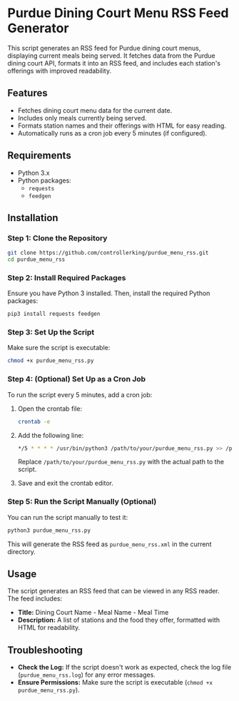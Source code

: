 # Purdue Dining Court Menu RSS Feed Generator

This script generates an RSS feed for Purdue dining court menus, displaying current meals being served. It fetches data from the Purdue dining court API, formats it into an RSS feed, and includes each station's offerings with improved readability.

## Features

- Fetches dining court menu data for the current date.
- Includes only meals currently being served.
- Formats station names and their offerings with HTML for easy reading.
- Automatically runs as a cron job every 5 minutes (if configured).

## Requirements

- Python 3.x
- Python packages:
  - `requests`
  - `feedgen`

## Installation

### Step 1: Clone the Repository

```bash
git clone https://github.com/controllerking/purdue_menu_rss.git
cd purdue_menu_rss
```

### Step 2: Install Required Packages

Ensure you have Python 3 installed. Then, install the required Python packages:

```bash
pip3 install requests feedgen
```

### Step 3: Set Up the Script

Make sure the script is executable:

```bash
chmod +x purdue_menu_rss.py
```

### Step 4: (Optional) Set Up as a Cron Job

To run the script every 5 minutes, add a cron job:

1. Open the crontab file:

   ```bash
   crontab -e
   ```

2. Add the following line:

   ```bash
   */5 * * * * /usr/bin/python3 /path/to/your/purdue_menu_rss.py >> /path/to/your/purdue_menu_rss.log 2>&1
   ```

   Replace `/path/to/your/purdue_menu_rss.py` with the actual path to the script.

3. Save and exit the crontab editor.

### Step 5: Run the Script Manually (Optional)

You can run the script manually to test it:

```bash
python3 purdue_menu_rss.py
```

This will generate the RSS feed as `purdue_menu_rss.xml` in the current directory.

## Usage

The script generates an RSS feed that can be viewed in any RSS reader. The feed includes:

- **Title:** Dining Court Name - Meal Name - Meal Time
- **Description:** A list of stations and the food they offer, formatted with HTML for readability.

## Troubleshooting

- **Check the Log:** If the script doesn't work as expected, check the log file (`purdue_menu_rss.log`) for any error messages.
- **Ensure Permissions:** Make sure the script is executable (`chmod +x purdue_menu_rss.py`).
